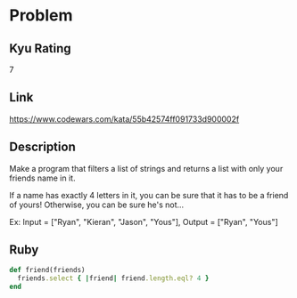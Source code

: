 # Problem

## Kyu Rating

7

## Link

https://www.codewars.com/kata/55b42574ff091733d900002f

## Description

Make a program that filters a list of strings and returns a list with only your friends name in it.

If a name has exactly 4 letters in it, you can be sure that it has to be a friend of yours! Otherwise, you can be sure he's not...

Ex: Input = ["Ryan", "Kieran", "Jason", "Yous"], Output = ["Ryan", "Yous"]

## Ruby
```ruby
def friend(friends)
  friends.select { |friend| friend.length.eql? 4 }
end
```
